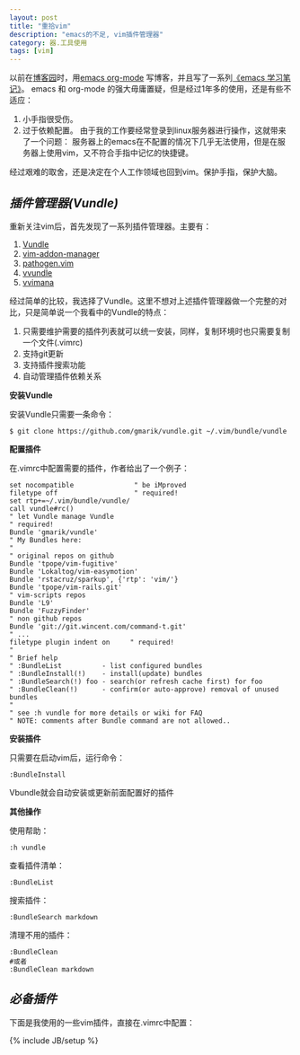 ```yaml
---
layout: post
title: "重拾vim"
description: "emacs的不足, vim插件管理器"
category: 器.工具使用
tags: [vim]
---
```


以前在[博客园][1]时，用[emacs org-mode][2] 写博客，并且写了一系列[《emacs 学习笔记》][3]。
emacs 和 org-mode 的强大毋庸置疑，但是经过1年多的使用，还是有些不适应：
1. 小手指很受伤。
2. 过于依赖配置。
    由于我的工作要经常登录到linux服务器进行操作，这就带来了一个问题：
    服务器上的emacs在不配置的情况下几乎无法使用，但是在服务器上使用vim，又不符合手指中记忆的快捷键。

经过艰难的取舍，还是决定在个人工作领域也回到vim。保护手指，保护大脑。

[1]:http://www.cnblogs.com/holbrook/ "心内求法"
[2]:http://www.cnblogs.com/holbrook/archive/2012/04/12/2444992.html "Emacs学习笔记(9):org-mode，最好的文档编辑利器，没有之一"
[3]:http://www.cnblogs.com/holbrook/tag/emacs/ "emacs 学习笔记"

*插件管理器(Vundle)*
---

重新关注vim后，首先发现了一系列插件管理器。主要有：

1. [Vundle](https://github.com/gmarik/vundle)
2. [vim-addon-manager](http://www.vim.org/scripts/script.php?script_id=2905)
3. [pathogen.vim](http://www.vim.org/scripts/script.php?script_id=2332)
4. [vvundle](http://www.vim.org/scripts/script.php?script_id=3458)
5. [vvimana](https://github.com/c9s/Vimana)

经过简单的比较，我选择了Vundle。这里不想对上述插件管理器做一个完整的对比，只是简单说一个我看中的Vundle的特点：

1. 只需要维护需要的插件列表就可以统一安装，同样，复制环境时也只需要复制一个文件(.vimrc)
2. 支持git更新
3. 支持插件搜索功能
4. 自动管理插件依赖关系

**安装Vundle**

安装Vundle只需要一条命令：

    $ git clone https://github.com/gmarik/vundle.git ~/.vim/bundle/vundle

**配置插件**

在.vimrc中配置需要的插件，作者给出了一个例子：

    set nocompatible               " be iMproved
    filetype off                   " required!
    set rtp+=~/.vim/bundle/vundle/
    call vundle#rc()
    " let Vundle manage Vundle
    " required! 
    Bundle 'gmarik/vundle'
    " My Bundles here:
    "
    " original repos on github
    Bundle 'tpope/vim-fugitive'
    Bundle 'Lokaltog/vim-easymotion'
    Bundle 'rstacruz/sparkup', {'rtp': 'vim/'}
    Bundle 'tpope/vim-rails.git'
    " vim-scripts repos
    Bundle 'L9'
    Bundle 'FuzzyFinder'
    " non github repos
    Bundle 'git://git.wincent.com/command-t.git'
    " ...
    filetype plugin indent on     " required!
    "
    " Brief help
    " :BundleList          - list configured bundles
    " :BundleInstall(!)    - install(update) bundles
    " :BundleSearch(!) foo - search(or refresh cache first) for foo
    " :BundleClean(!)      - confirm(or auto-approve) removal of unused bundles
    "
    " see :h vundle for more details or wiki for FAQ
    " NOTE: comments after Bundle command are not allowed..

**安装插件**

只需要在启动vim后，运行命令：

    :BundleInstall

Vbundle就会自动安装或更新前面配置好的插件

**其他操作**

使用帮助：

    :h vundle
查看插件清单：

    :BundleList
搜索插件：

    :BundleSearch markdown
清理不用的插件：

    :BundleClean
    #或者
    :BundleClean markdown

*必备插件*
---

下面是我使用的一些vim插件，直接在.vimrc中配置：

    

{% include JB/setup %}

